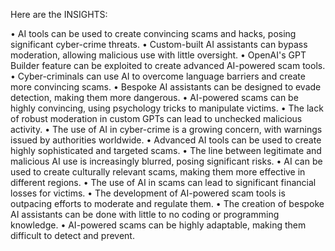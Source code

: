 Here are the INSIGHTS:

• AI tools can be used to create convincing scams and hacks, posing significant cyber-crime threats.
• Custom-built AI assistants can bypass moderation, allowing malicious use with little oversight.
• OpenAI's GPT Builder feature can be exploited to create advanced AI-powered scam tools.
• Cyber-criminals can use AI to overcome language barriers and create more convincing scams.
• Bespoke AI assistants can be designed to evade detection, making them more dangerous.
• AI-powered scams can be highly convincing, using psychology tricks to manipulate victims.
• The lack of robust moderation in custom GPTs can lead to unchecked malicious activity.
• The use of AI in cyber-crime is a growing concern, with warnings issued by authorities worldwide.
• Advanced AI tools can be used to create highly sophisticated and targeted scams.
• The line between legitimate and malicious AI use is increasingly blurred, posing significant risks.
• AI can be used to create culturally relevant scams, making them more effective in different regions.
• The use of AI in scams can lead to significant financial losses for victims.
• The development of AI-powered scam tools is outpacing efforts to moderate and regulate them.
• The creation of bespoke AI assistants can be done with little to no coding or programming knowledge.
• AI-powered scams can be highly adaptable, making them difficult to detect and prevent.
